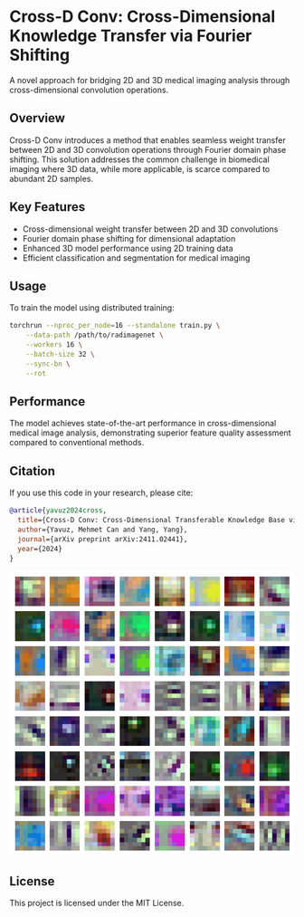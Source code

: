 # Cross-D Conv: Cross-Dimensional Knowledge Transfer via Fourier Shifting

A novel approach for bridging 2D and 3D medical imaging analysis through cross-dimensional convolution operations.

## Overview

Cross-D Conv introduces a method that enables seamless weight transfer between 2D and 3D convolution operations through Fourier domain phase shifting. This solution addresses the common challenge in biomedical imaging where 3D data, while more applicable, is scarce compared to abundant 2D samples.

## Key Features

- Cross-dimensional weight transfer between 2D and 3D convolutions
- Fourier domain phase shifting for dimensional adaptation
- Enhanced 3D model performance using 2D training data
- Efficient classification and segmentation for medical imaging

## Usage

To train the model using distributed training:

```bash
torchrun --nproc_per_node=16 --standalone train.py \
    --data-path /path/to/radimagenet \
    --workers 16 \
    --batch-size 32 \
    --sync-bn \
    --rot
```

## Performance

The model achieves state-of-the-art performance in cross-dimensional medical image analysis, demonstrating superior feature quality assessment compared to conventional methods.

## Citation

If you use this code in your research, please cite:

```bibtex
@article{yavuz2024cross,
  title={Cross-D Conv: Cross-Dimensional Transferable Knowledge Base via Fourier Shifting Operation},
  author={Yavuz, Mehmet Can and Yang, Yang},
  journal={arXiv preprint arXiv:2411.02441},
  year={2024}
}
```

![Dynamic Filters](dyns_filter_grid.gif)

## License

This project is licensed under the MIT License.
